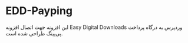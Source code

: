 # EDD-Payping
این افزونه جهت اتصال افزونه Easy Digital Downloads وردپرس به درگاه پرداخت پی‌پینگ طراحی شده است.

